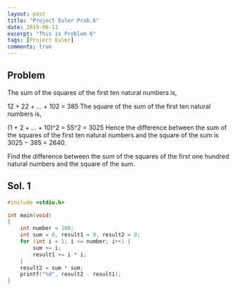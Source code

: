 ```yaml
---
layout: post
title: "Project Euler Prob.6"
date: 2019-06-11
excerpt: "This is Problem 6"
tags: [Project Euler]
comments: true
---
```


## Problem

The sum of the squares of the first ten natural numbers is,

12 + 22 + ... + 102 = 385
The square of the sum of the first ten natural numbers is,

(1 + 2 + ... + 10)^2 = 55^2 = 3025
Hence the difference between the sum of the squares of the first ten natural numbers and the square of the sum is 3025 − 385 = 2640.

Find the difference between the sum of the squares of the first one hundred natural numbers and the square of the sum.

## Sol. 1

```c
#include <stdio.h>

int main(void)
{
    int number = 100;
    int sum = 0, result1 = 0, result2 = 0;
    for (int i = 1; i <= number; i++) {
        sum += i;
        result1 += i * i;
    }
    result2 = sum * sum;
    printf("%d", result2 - result1);
}

```
